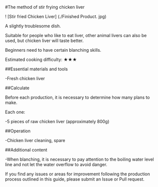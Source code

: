 #The method of stir frying chicken liver

! [Stir fried Chicken Liver] (./Finished Product. jpg)

A slightly troublesome dish.

Suitable for people who like to eat liver, other animal livers can also be used, but chicken liver will taste better.

Beginners need to have certain blanching skills.

Estimated cooking difficulty: ★★★

##Essential materials and tools

-Fresh chicken liver

##Calculate

Before each production, it is necessary to determine how many plans to make.

Each one:

-5 pieces of raw chicken liver (approximately 800g)

##Operation

-Chicken liver cleaning, spare

##Additional content

-When blanching, it is necessary to pay attention to the boiling water level line and not let the water overflow to avoid danger.

If you find any issues or areas for improvement following the production process outlined in this guide, please submit an Issue or Pull request.